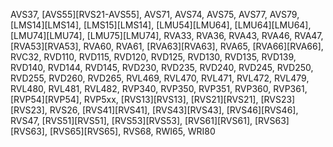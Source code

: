 AVS37, [AVS55][RVS21-AVS55], AVS71, AVS74, AVS75, AVS77, AVS79, [LMS14][LMS14], [LMS15][LMS14], [LMU54][LMU64], [LMU64][LMU64], [LMU74][LMU74], [LMU75][LMU74], RVA33, RVA36, RVA43, RVA46, RVA47, [RVA53][RVA53], RVA60, RVA61, [RVA63][RVA63], RVA65, [RVA66][RVA66], RVC32, RVD110, RVD115, RVD120, RVD125, RVD130, RVD135, RVD139, RVD140, RVD144, RVD145, RVD230, RVD235, RVD240, RVD245, RVD250, RVD255, RVD260, RVD265, RVL469, RVL470, RVL471, RVL472, RVL479, RVL480, RVL481, RVL482, RVP340, RVP350, RVP351, RVP360, RVP361, [RVP54][RVP54], RVP5xx, [RVS13][RVS13], [RVS21][RVS21], [RVS23][RVS23], RVS26, [RVS41][RVS41], [RVS43][RVS43], [RVS46][RVS46], RVS47, [RVS51][RVS51], [RVS53][RVS53], [RVS61][RVS61], [RVS63][RVS63], [RVS65][RVS65], RVS68, RWI65, WRI80